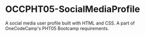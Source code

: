 # OCCPHT05-SocialMediaProfile
A social media user profile built with HTML and CSS. A part of OneCodeCamp's PHT05 Bootcamp requirements.
